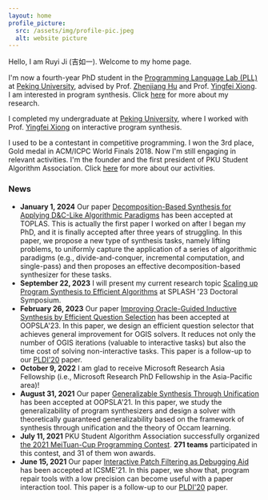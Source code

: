 ```yaml
---
layout: home
profile_picture:
  src: /assets/img/profile-pic.jpeg
  alt: website picture
---
```


<p>
Hello,  I am Ruyi Ji (吉如一). Welcome to my home page.

</p>

<p>

I'm now a fourth-year PhD student in the <a href="https://pl.cs.pku.edu.cn/en/">Programming Language Lab (PLL)</a> at <a href="http://english.pku.edu.cn/">Peking University</a>, advised by Prof. <a href="http://sei.pku.edu.cn/~hu/">Zhenjiang Hu</a> and Prof. <a href="https://xiongyingfei.github.io/">Yingfei Xiong</a>. I am interested in program synthesis. Click <a href="/research">here</a> for more about my research.
</p>

<p> I completed my undergraduate at <a href="http://english.pku.edu.cn/">Peking University</a>, where I worked with Prof. <a href="https://xiongyingfei.github.io/">Yingfei Xiong</a> on interactive program synthesis.

</p>

<p>

I used to be a contestant in competitive programming. I won the 3rd place, Gold medal in ACM/ICPC World Finals 2018. Now I'm still engaging in relevant activities. I'm the founder and the first president of PKU Student Algorithm Association.  Click <a href="/activity">here</a> for more about our activities.

</p>

### News

<ul>

<li><strong>January 1, 2024</strong> Our paper <a href="/research#TOPLAS24">Decomposition-Based Synthesis for Applying D&C-Like Algorithmic Paradigms</a> has been accepted at TOPLAS. This is actually the first paper I worked on after I began my PhD, and it is finally accepted after three years of struggling. In this paper, we propose a new type of synthesis tasks, namely lifting problems, to uniformly capture the application of a series of algorithmic paradigms (e.g., divide-and-conquer, incremental computation, and single-pass) and then proposes an effective decomposition-based synthesizer for these tasks.</li>


<li><strong>September 22, 2023</strong> I will present my current research topic <a href="/research#SPLASH23DS">Scaling up Program Synthesis to Efficient Algorithms</a> at SPLASH '23 Doctoral Symposium.</li>

<li><strong>February 26, 2023</strong> Our paper <a href="/research#OOPSLA23">Improving Oracle-Guided Inductive Synthesis by Efficient Question Selection</a> has been accepted at OOPSLA'23. In this paper, we design an efficient question selector that achieves general improvement for OGIS solvers. It reduces not only the number of OGIS iterations (valuable to interactive tasks) but also the time cost of solving non-interactive tasks.  This paper is a follow-up to our <a href="/research#PLDI20">PLDI'20</a> paper.</li>

<li><strong>October 9, 2022</strong> I am glad to receive Microsoft Research Asia Fellowship (i.e., Microsoft Research PhD Fellowship in the Asia-Pacific area)!</li>

<li><strong>August 31, 2021</strong> Our paper <a href="/research#OOPSLA21">Generalizable Synthesis Through Unification</a> has been accepted at OOPSLA'21. In this paper, we study the generalizability of program synthesizers and design a solver with theoretically guaranteed generalizability based on the framework of synthesis through unification and the theory of Occam learning.</li>

<li><strong>July 11, 2021</strong> PKU Student Algorithm Association successfully organized <a href="/activity#meituan21">the 2021 MeiTuan-Cup Programming Contest</a>. <strong>271 teams</strong> participated in this contest, and 31 of them won awards.
</li>

<li><strong>June 15, 2021</strong> Our paper <a href="/research#ICSME21">Interactive Patch Filtering as Debugging Aid</a> has been accepted at ICSME'21. In this paper, we show that, program repair tools with a low precision can become useful with a paper interaction tool. This paper is a follow-up to our <a href="/research#PLDI20">PLDI'20</a> paper.</li> 

</ul>
